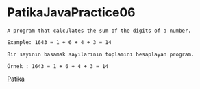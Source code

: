 # PatikaJavaPractice06
```
A program that calculates the sum of the digits of a number. 

Example: 1643 = 1 + 6 + 4 + 3 = 14
```

```
Bir sayının basamak sayılarının toplamını hesaplayan program.

Örnek : 1643 = 1 + 6 + 4 + 3 = 14
```
[Patika](https://www.patika.dev)


